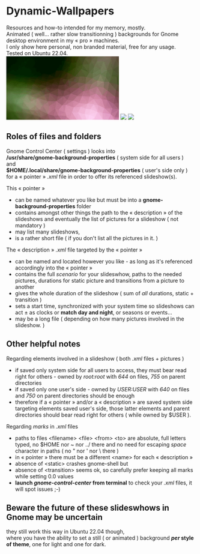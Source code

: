 # Dynamic-Wallpapers
Resources and how-to intended for my memory, mostly.\
Animated ( well… rather slow transitionning ) backgrounds for Gnome desktop environment in my « pro » machines.\
I only show here personal, non branded material, free for any usage.\
Tested on Ubuntu 22.04.\
<img src="trianglify/trianglify.gif"> <img src="wood-clock-spot/wood-clock-spot.gif"> <img src="wood-clock/wood-clock.gif">
## Roles of files and folders
Gnome Control Center ( settings ) looks into\
**/usr/share/gnome-background-properties** ( system side for all users )\
and\
**$HOME/.local/share/gnome-background-properties** ( user's side only )\
for a « pointer » *.xml* file in order to offer its referenced slideshow(s).

This « pointer »
- can be named whatever you like but must be into a **gnome-background-properties** folder 
- contains amongst other things the path to the « description » of the slideshows and eventually the list of pictures for a slideshow ( not mandatory )
- may list many slideshows,
- is a rather short file ( if you don't list all the pictures in it. )

The « description » *.xml* file targeted by the « pointer »
- can be named and located however you like - as long as it's referenced accordingly into the « pointer »
- contains the full *scenario* for your slideswhow, paths to the needed pictures, durations for static picture and transitions from a picture to another
- gives the whole duration of the slideshow ( sum of *all* durations, static + transition )
- sets a start time, synchronized with your system time so slideshows can act ± as clocks or **match day and night**, or seasons or events…
- may be a long file ( depending on how many pictures involved in the slideshow. )

## Other helpful notes
Regarding elements involved in a slideshow ( both *.xml* files + pictures )
- if saved only system side for all users to access, they must bear read right for others - owned by *root:root* with *644* on files, *755* on parent directories
- if saved only one user's side - owned by *$USER:$USER* with *640* on files and *750* on parent directories should be enough
- therefore if a « pointer » and/or a « description » are saved system side targeting elements saved user's side, those latter elements and parent directories should bear read right for others ( while owned by $USER ).

Regarding *marks* in *.xml* files
- paths to files \<filename> \<file> \<from> \<to> are absolute, full letters typed, no $HOME nor ~ nor ../ there and no need for escaping *space* character in paths ( no " nor ' nor \\ there )
- in « pointer » there must be a different \<name> for each « description »
- absence of \<static> crashes gnome-shell but
- absence of \<transition> seems ok, so carefully prefer keeping all marks while setting 0.0 values
- **launch *gnome-control-center* from terminal** to check your *.xml* files, it will spot issues ;-)

## Beware the future of these slideswhows in Gnome may be uncertain
they still work this way in Ubuntu 22.04 though,\
where you have the ability to set a still ( or animated ) background ***per* style of theme**, one for light and one for dark.
